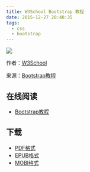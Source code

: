 ```yaml
---
title: W3School Bootstrap 教程
date: 2015-12-27 20:40:35
tags:
  - css
  - bootstrap
---
```


![](https://ek8whxe.cloudimg.io/s/width/226/https://www.gitbook.com/cover/book/wizardforcel/w3school-bootstrap.jpg)

作者：[W3School](http://www.w3cschool.cc)

来源：[Bootstrap教程](http://www.w3cschool.cc/bootstrap/bootstrap-tutorial.html)

<!--more-->

## 在线阅读 ##

* [Bootstrap教程](https://www.gitbook.com/book/wizardforcel/w3school-bootstrap/details)

## 下载 ##

* [PDF格式](https://www.gitbook.com/download/pdf/book/wizardforcel/w3school-bootstrap)
* [EPUB格式](https://www.gitbook.com/download/epub/book/wizardforcel/w3school-bootstrap)
* [MOBI格式](https://www.gitbook.com/download/mobi/book/wizardforcel/w3school-bootstrap)